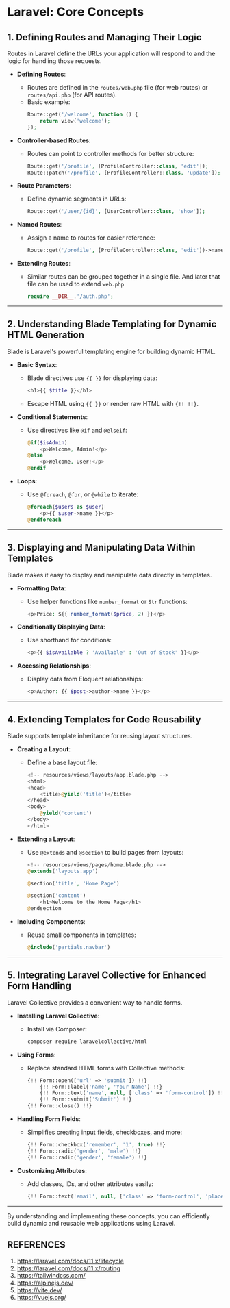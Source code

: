 # Laravel: Core Concepts

## 1. Defining Routes and Managing Their Logic
Routes in Laravel define the URLs your application will respond to and the logic for handling those requests.

- **Defining Routes**:
  - Routes are defined in the `routes/web.php` file (for web routes) or `routes/api.php` (for API routes).
  - Basic example:
    ```php
    Route::get('/welcome', function () {
        return view('welcome');
    });
    ```

- **Controller-based Routes**:
  - Routes can point to controller methods for better structure:
    ```php
    Route::get('/profile', [ProfileController::class, 'edit']);
    Route::patch('/profile', [ProfileController::class, 'update']);
    ```

- **Route Parameters**:
  - Define dynamic segments in URLs:
    ```php
    Route::get('/user/{id}', [UserController::class, 'show']);
    ```

- **Named Routes**:
  - Assign a name to routes for easier reference:
    ```php
    Route::get('/profile', [ProfileController::class, 'edit'])->name('profile.edit');
    ```

- **Extending Routes**:
  - Similar routes can be grouped together in a single file. And later that file can be used to extend `web.php`
    ```php
    require __DIR__.'/auth.php';
    ```

---

## 2. Understanding Blade Templating for Dynamic HTML Generation
Blade is Laravel's powerful templating engine for building dynamic HTML.

- **Basic Syntax**:
  - Blade directives use `{{ }}` for displaying data:
    ```php
    <h1>{{ $title }}</h1>
    ```
  - Escape HTML using `{{ }}` or render raw HTML with `{!! !!}`.

- **Conditional Statements**:
  - Use directives like `@if` and `@elseif`:
    ```php
    @if($isAdmin)
        <p>Welcome, Admin!</p>
    @else
        <p>Welcome, User!</p>
    @endif
    ```

- **Loops**:
  - Use `@foreach`, `@for`, or `@while` to iterate:
    ```php
    @foreach($users as $user)
        <p>{{ $user->name }}</p>
    @endforeach
    ```

---

## 3. Displaying and Manipulating Data Within Templates
Blade makes it easy to display and manipulate data directly in templates.

- **Formatting Data**:
  - Use helper functions like `number_format` or `Str` functions:
    ```php
    <p>Price: ${{ number_format($price, 2) }}</p>
    ```

- **Conditionally Displaying Data**:
  - Use shorthand for conditions:
    ```php
    <p>{{ $isAvailable ? 'Available' : 'Out of Stock' }}</p>
    ```

- **Accessing Relationships**:
  - Display data from Eloquent relationships:
    ```php
    <p>Author: {{ $post->author->name }}</p>
    ```

---

## 4. Extending Templates for Code Reusability
Blade supports template inheritance for reusing layout structures.

- **Creating a Layout**:
  - Define a base layout file:
    ```php
    <!-- resources/views/layouts/app.blade.php -->
    <html>
    <head>
        <title>@yield('title')</title>
    </head>
    <body>
        @yield('content')
    </body>
    </html>
    ```

- **Extending a Layout**:
  - Use `@extends` and `@section` to build pages from layouts:
    ```php
    <!-- resources/views/pages/home.blade.php -->
    @extends('layouts.app')

    @section('title', 'Home Page')

    @section('content')
        <h1>Welcome to the Home Page</h1>
    @endsection
    ```

- **Including Components**:
  - Reuse small components in templates:
    ```php
    @include('partials.navbar')
    ```

---

## 5. Integrating Laravel Collective for Enhanced Form Handling
Laravel Collective provides a convenient way to handle forms.

- **Installing Laravel Collective**:
  - Install via Composer:
    ```bash
    composer require laravelcollective/html
    ```

- **Using Forms**:
  - Replace standard HTML forms with Collective methods:
    ```php
    {!! Form::open(['url' => 'submit']) !!}
        {!! Form::label('name', 'Your Name') !!}
        {!! Form::text('name', null, ['class' => 'form-control']) !!}
        {!! Form::submit('Submit') !!}
    {!! Form::close() !!}
    ```

- **Handling Form Fields**:
  - Simplifies creating input fields, checkboxes, and more:
    ```php
    {!! Form::checkbox('remember', '1', true) !!}
    {!! Form::radio('gender', 'male') !!}
    {!! Form::radio('gender', 'female') !!}
    ```

- **Customizing Attributes**:
  - Add classes, IDs, and other attributes easily:
    ```php
    {!! Form::text('email', null, ['class' => 'form-control', 'placeholder' => 'Enter your email']) !!}
    ```

---

By understanding and implementing these concepts, you can efficiently build dynamic and reusable web applications using Laravel.


## REFERENCES
1. https://laravel.com/docs/11.x/lifecycle
2. https://laravel.com/docs/11.x/routing
3. https://tailwindcss.com/
4. https://alpinejs.dev/
5. https://vite.dev/
6. https://vuejs.org/
